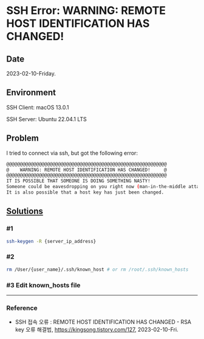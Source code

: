 # SSH Error: WARNING: REMOTE HOST IDENTIFICATION HAS CHANGED!

## Date

2023-02-10-Friday.

## Environment

SSH Client: macOS 13.0.1

SSH Server: Ubuntu 22.04.1 LTS

## Problem

I tried to connect via ssh, but got the following error:

```Bash
@@@@@@@@@@@@@@@@@@@@@@@@@@@@@@@@@@@@@@@@@@@@@@@@@@@@@@@@@@@
@    WARNING: REMOTE HOST IDENTIFICATION HAS CHANGED!     @
@@@@@@@@@@@@@@@@@@@@@@@@@@@@@@@@@@@@@@@@@@@@@@@@@@@@@@@@@@@
IT IS POSSIBLE THAT SOMEONE IS DOING SOMETHING NASTY!
Someone could be eavesdropping on you right now (man-in-the-middle attack)!
It is also possible that a host key has just been changed.
```

## [Solutions](https://kingsong.tistory.com/127)

### #1

```Bash
ssh-keygen -R {server_ip_address}
```

### #2

```Bash
rm /User/{user_name}/.ssh/known_host # or rm /root/.ssh/known_hosts
```

### #3 Edit known_hosts file

---

### Reference
- SSH 접속 오류 : REMOTE HOST IDENTIFICATION HAS CHANGED - RSA key 오류 해결법, https://kingsong.tistory.com/127, 2023-02-10-Fri.
